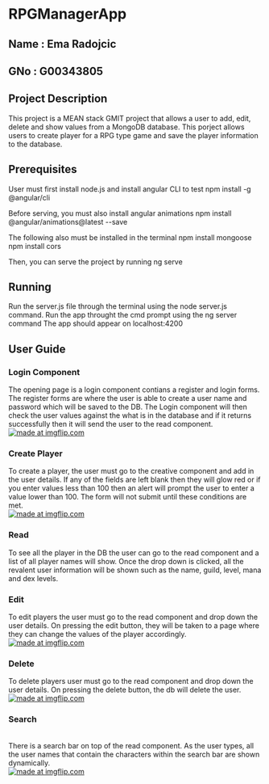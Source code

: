 # RPGManagerApp
## Name : Ema Radojcic
## GNo : G00343805

## Project Description
This project is a MEAN stack GMIT project that allows a user to add, edit, delete and show values from a MongoDB database.
This porject allows users to create player for a RPG type game and save the player information to the database.

## Prerequisites 
User must first install node.js and install angular CLI to test
npm install -g @angular/cli

Before serving, you must also install angular animations
npm install @angular/animations@latest --save

The following also must be installed in the terminal 
npm install mongoose
npm install cors

Then, you can serve the project by running ng serve

## Running 
Run the server.js file through the terminal using the node server.js command.
Run the app throught the cmd prompt using the ng server command 
The app should appear on localhost:4200

## User Guide
### Login Component 
The opening page is a login component contians a register and login forms. 
The register forms are where the user is able to create a user name and password which will be saved to the DB.
The Login component will then check the user values against the what is in the database and if it returns successfully then it will send the user to the read component. 
<br>
<a href="https://imgflip.com/gif/3i2pxs"><img src="https://i.imgflip.com/3i2pxs.gif" title="made at imgflip.com"/></a>
<br>
### Create Player
To create a player, the user must go to the creative component and add in the user details. If any of the fields are left blank then they will glow red or if you enter values less than 100 then an alert will prompt the user to enter a value lower than 100. The form will not submit until these conditions are met.
<br>
<a href="https://imgflip.com/gif/3i2qa5"><img src="https://i.imgflip.com/3i2qa5.gif" title="made at imgflip.com"/></a>
<br>
### Read
To see all the player in the DB the user can go to the read component and a list of all player names will show. Once the drop down is clicked,  all the revalent user information will be shown such as the name, guild, level, mana and dex levels.
### Edit
To edit players the user must go to the read component and drop down the user details. On pressing the edit button, they will be taken to a page where they can change the values of the player accordingly.
<br>
<a href="https://imgflip.com/gif/3i2qdb"><img src="https://i.imgflip.com/3i2qdb.gif" title="made at imgflip.com"/></a>

### Delete
To delete players user must go to the read component and drop down the user details. On pressing the delete button, the db will delete the user.
<br>
<a href="https://imgflip.com/gif/3i2qih"><img src="https://i.imgflip.com/3i2qih.gif" title="made at imgflip.com"/></a>

### Search
<br>
There is a search bar on top of the read component. As the user types, all the user names that contain the characters within the search bar are shown dynamically.<br>
<a href="https://imgflip.com/gif/3i2qse"><img src="https://i.imgflip.com/3i2qse.gif" title="made at imgflip.com"/></a>
